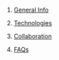 1. [General Info](#collaboration) 

6. [Technologies](#faqs)




5. [Collaboration](#collaboration)
6. [FAQs](#faqs)
